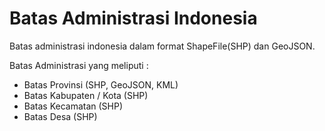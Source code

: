 # Batas Administrasi Indonesia
Batas administrasi indonesia dalam format ShapeFile(SHP) dan GeoJSON.

Batas Administrasi yang meliputi :
- Batas Provinsi (SHP, GeoJSON, KML)
- Batas Kabupaten / Kota (SHP)
- Batas Kecamatan (SHP)
- Batas Desa (SHP)

